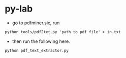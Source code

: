 # py-lab
* go to pdfminer.six, run
```
python tools/pdf2txt.py 'path to pdf file' > in.txt
```

* then run the following here.
```
python pdf_text_extractor.py
```
